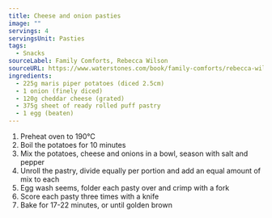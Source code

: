 ```yaml
---
title: Cheese and onion pasties
image: ""
servings: 4
servingsUnit: Pasties
tags:
  - Snacks
sourceLabel: Family Comforts, Rebecca Wilson
sourceURL: https://www.waterstones.com/book/family-comforts/rebecca-wilson/9780241534694
ingredients:
  - 225g maris piper potatoes (diced 2.5cm)
  - 1 onion (finely diced)
  - 120g cheddar cheese (grated)
  - 375g sheet of ready rolled puff pastry
  - 1 egg (beaten)
---
```

1. Preheat oven to 190°C
2. Boil the potatoes for 10 minutes
3. Mix the potatoes, cheese and onions in a bowl, season with salt and pepper
4. Unroll the pastry, divide equally per portion and add an equal amount of mix to each
5. Egg wash seems, folder each pasty over and crimp with a fork
6. Score each pasty three times with a knife
7. Bake for 17-22 minutes, or until golden brown

